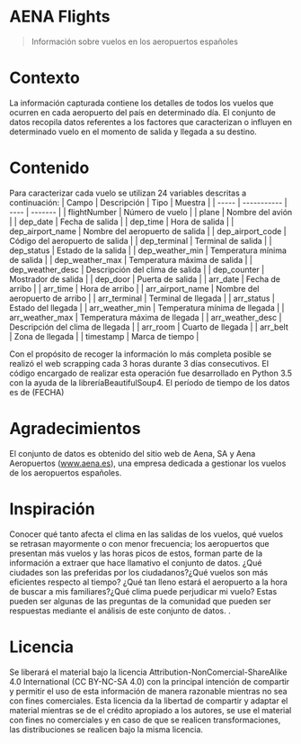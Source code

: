 # AENA Flights
> Información sobre vuelos en los aeropuertos españoles

# Contexto
La información capturada contiene los detalles de todos los vuelos que ocurren en cada aeropuerto del país en determinado día. El conjunto de datos recopila datos referentes a los factores que caracterizan o influyen en determinado vuelo en el momento de salida y llegada a su destino.
# Contenido
Para caracterizar cada vuelo se utilizan 24 variables descritas a continuación:
| Campo | Descripción | Tipo | Muestra |
| ----- | ----------- | ---- | ------- |
| flightNumber | Número de vuelo |
| plane | Nombre del avión |
| dep_date | Fecha de salida |
| dep_time | Hora de salida |
| dep_airport_name | Nombre del aeropuerto de salida |
| dep_airport_code | Código del aeropuerto de salida |
| dep_terminal | Terminal de salida |
| dep_status | Estado de la salida |
| dep_weather_min | Temperatura mínima de salida |
| dep_weather_max | Temperatura máxima de salida |
| dep_weather_desc | Descripción del clima de salida |
| dep_counter | Mostrador de salida |
| dep_door | Puerta de salida |
| arr_date | Fecha de arribo |
| arr_time | Hora de arribo |
| arr_airport_name | Nombre del aeropuerto de arribo |
| arr_terminal | Terminal de llegada |
| arr_status | Estado del llegada |
| arr_weather_min | Temperatura mínima de llegada |
| arr_weather_max | Temperatura máxima de llegada |
| arr_weather_desc | Descripción del clima de llegada |
| arr_room | Cuarto de llegada |
| arr_belt | Zona de llegada |
| timestamp | Marca de tiempo |

Con el propósito de recoger la información lo más completa posible se realizó el web scrapping cada 3 horas durante 3 días consecutivos. El código encargado de realizar esta operación fue desarrollado en Python 3.5 con la ayuda de la libreríaBeautifulSoup4. El período de tiempo de los datos es de (FECHA)
# Agradecimientos
El conjunto de datos es obtenido del sitio web de Aena, SA y Aena Aeropuertos (www.aena.es), una empresa dedicada a gestionar los vuelos de los aeropuertos españoles.
# Inspiración
 Conocer qué tanto afecta el clima en las salidas de los vuelos, qué vuelos se retrasan mayormente o con menor frecuencia; los aeropuertos que presentan más vuelos y las horas picos de estos, forman parte de la información a extraer que hace llamativo el conjunto de datos.
 ¿Qué ciudades son las preferidas por los ciudadanos?¿Qué vuelos son más eficientes respecto al tiempo? ¿Qué tan lleno estará el aeropuerto a la hora de buscar a mis familiares?¿Qué clima puede perjudicar mi vuelo? Estas pueden ser algunas de las preguntas de la comunidad que pueden ser respuestas mediante el análisis de este conjunto de datos. .

# Licencia
Se liberará el material bajo la licencia Attribution-NonComercial-ShareAlike 4.0 International (CC BY-NC-SA 4.0) con la principal intención de compartir y permitir el uso de esta información de manera razonable mientras no sea con fines comerciales.
Esta licencia da la libertad de compartir y adaptar el material mientras se de el crédito apropiado a los autores, se use el material con fines no comerciales y en caso de que se realicen transformaciones, las distribuciones se realicen bajo la misma licencia.


